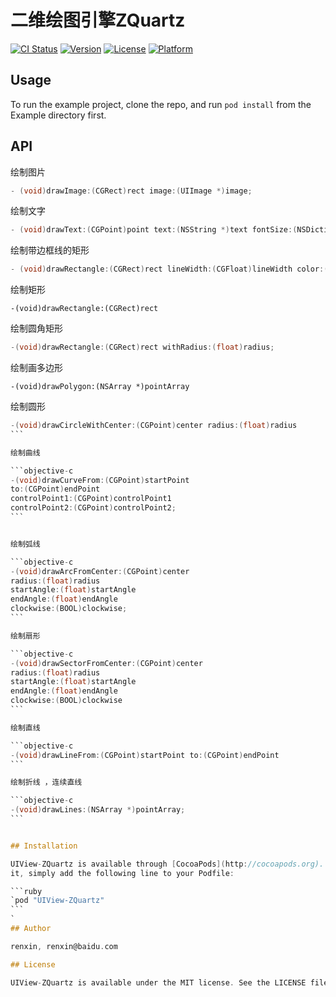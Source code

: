 
# 二维绘图引擎ZQuartz

[![CI Status](http://img.shields.io/travis/zhuayi/UIView-ZQuartz.svg?style=flat)](https://travis-ci.org/zhuayi/UIView-ZQuartz) [![Version](https://img.shields.io/cocoapods/v/UIView-ZQuartz.svg?style=flat)](http://cocoapods.org/pods/UIView-ZQuartz) [![License](https://img.shields.io/cocoapods/l/UIView-ZQuartz.svg?style=flat)](http://cocoapods.org/pods/UIView-ZQuartz) [![Platform](https://img.shields.io/cocoapods/p/UIView-ZQuartz.svg?style=flat)](http://cocoapods.org/pods/UIView-ZQuartz)

## Usage

To run the example project, clone the repo, and run `pod install` from the Example directory first.

## API

绘制图片
```objective-c
- (void)drawImage:(CGRect)rect image:(UIImage *)image;
```

绘制文字
```objective-c
- (void)drawText:(CGPoint)point text:(NSString *)text fontSize:(NSDictionary *)fontStyle
```

绘制带边框线的矩形
```objective-c
- (void)drawRectangle:(CGRect)rect lineWidth:(CGFloat)lineWidth color:(UIColor *)color
```

绘制矩形
```
-(void)drawRectangle:(CGRect)rect
```

绘制圆角矩形

```objective-c
-(void)drawRectangle:(CGRect)rect withRadius:(float)radius;
```

绘制画多边形
```
-(void)drawPolygon:(NSArray *)pointArray
```

绘制圆形

``````objective-c
-(void)drawCircleWithCenter:(CGPoint)center radius:(float)radius
```

绘制曲线

```objective-c
-(void)drawCurveFrom:(CGPoint)startPoint
to:(CGPoint)endPoint
controlPoint1:(CGPoint)controlPoint1
controlPoint2:(CGPoint)controlPoint2;
```


绘制弧线

```objective-c
-(void)drawArcFromCenter:(CGPoint)center
radius:(float)radius
startAngle:(float)startAngle
endAngle:(float)endAngle
clockwise:(BOOL)clockwise;
```

绘制扇形

```objective-c
-(void)drawSectorFromCenter:(CGPoint)center
radius:(float)radius
startAngle:(float)startAngle
endAngle:(float)endAngle
clockwise:(BOOL)clockwise
```

绘制直线

```objective-c
-(void)drawLineFrom:(CGPoint)startPoint to:(CGPoint)endPoint
```

绘制折线 ，连续直线

```objective-c
-(void)drawLines:(NSArray *)pointArray;
```


## Installation

UIView-ZQuartz is available through [CocoaPods](http://cocoapods.org). To install
it, simply add the following line to your Podfile:

```ruby
`pod "UIView-ZQuartz"
```
`
## Author

renxin, renxin@baidu.com

## License

UIView-ZQuartz is available under the MIT license. See the LICENSE file for more info.